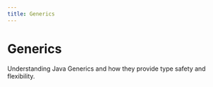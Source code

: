 ```yaml
---
title: Generics
---
```


# Generics

Understanding Java Generics and how they provide type safety and flexibility.
